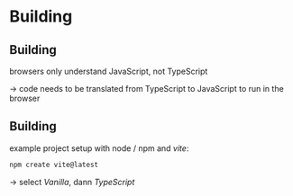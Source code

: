# Building

## Building

browsers only understand JavaScript, not TypeScript

→ code needs to be translated from TypeScript to JavaScript to run in the browser

## Building

example project setup with node / npm and _vite_:

```bash
npm create vite@latest
```

→ select _Vanilla_, dann _TypeScript_
